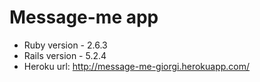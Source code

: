 # Message-me app

* Ruby version - 2.6.3
* Rails version - 5.2.4
* Heroku url: http://message-me-giorgi.herokuapp.com/
